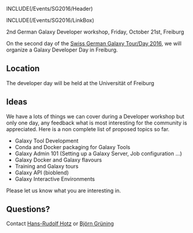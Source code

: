 INCLUDE(/Events/SG2016/Header)

INCLUDE(/Events/SG2016/LinkBox)

<div class="title"> 2nd German Galaxy Developer workshop, Friday, October 21st, Freiburg </div>

On the second day of the [Swiss German Galaxy Tour/Day 2016](/Events/SG2016), we will organize a Galaxy Developer Day in Freiburg.


## Location

The developer day will be held at the Universität of Freiburg

## Ideas

We have a lots of things we can cover during a Developer workshop but only one day, any feedback what is most interesting for the community is appreciated. Here is a non complete list of proposed topics so far. 

* Galaxy Tool Development
* Conda and Docker packaging for Galaxy Tools
* Galaxy Admin 101 (Setting up a Galaxy Server, Job configuration ...)
* Galaxy Docker and Galaxy flavours
* Training and Galaxy tours
* Galaxy API (bioblend)
* Galaxy Interactive Environments

Please let us know what you are interesting in.


## Questions?
Contact [Hans-Rudolf Hotz](/HansrudolfHotz) or [Björn Grüning](/BjoernGruening)

